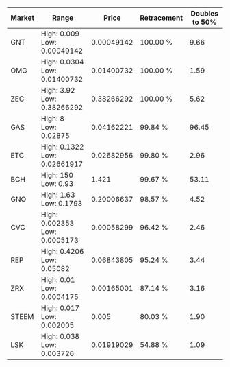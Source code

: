 | Market | Range | Price| Retracement | Doubles to 50% |
| --- | --- | --- | --- | --- |
| GNT | High: 0.009<br />Low: 0.00049142 | 0.00049142 | 100.00 % | 9.66 |
| OMG | High: 0.0304<br />Low: 0.01400732 | 0.01400732 | 100.00 % | 1.59 |
| ZEC | High: 3.92<br />Low: 0.38266292 | 0.38266292 | 100.00 % | 5.62 |
| GAS | High: 8<br />Low: 0.02875 | 0.04162221 | 99.84 % | 96.45 |
| ETC | High: 0.1322<br />Low: 0.02661917 | 0.02682956 | 99.80 % | 2.96 |
| BCH | High: 150<br />Low: 0.93 | 1.421 | 99.67 % | 53.11 |
| GNO | High: 1.63<br />Low: 0.1793 | 0.20006637 | 98.57 % | 4.52 |
| CVC | High: 0.002353<br />Low: 0.0005173 | 0.00058299 | 96.42 % | 2.46 |
| REP | High: 0.4206<br />Low: 0.05082 | 0.06843805 | 95.24 % | 3.44 |
| ZRX | High: 0.01<br />Low: 0.0004175 | 0.00165001 | 87.14 % | 3.16 |
| STEEM | High: 0.017<br />Low: 0.002005 | 0.005 | 80.03 % | 1.90 |
| LSK | High: 0.038<br />Low: 0.003726 | 0.01919029 | 54.88 % | 1.09 |
